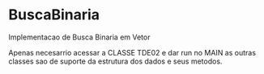 # BuscaBinaria
Implementacao de Busca Binaria em Vetor


Apenas necesarrio acessar a CLASSE TDE02 e dar run no MAIN as outras classes sao de suporte da estrutura dos dados e seus metodos.

